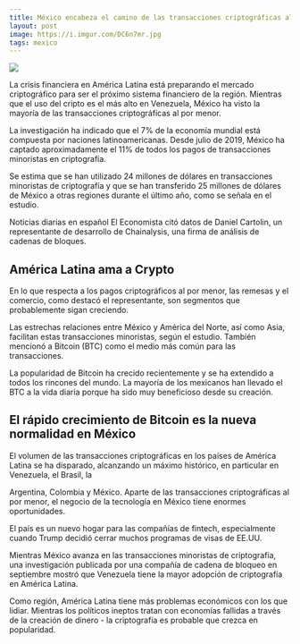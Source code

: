 ```yaml
---
title: México encabeza el camino de las transacciones criptográficas al por menor en América Latina
layout: post
image: https://i.imgur.com/DC6n7mr.jpg
tags: mexico
---
```


![](https://i.imgur.com/DC6n7mr.jpg)

La crisis financiera en América Latina está preparando el mercado criptográfico para ser el próximo sistema financiero de la región. Mientras que el uso del cripto es el más alto en Venezuela, México ha visto la mayoría de las transacciones criptográficas al por menor.

La investigación ha indicado que el 7% de la economía mundial está compuesta por naciones latinoamericanas. Desde julio de 2019, México ha captado aproximadamente el 11% de todos los pagos de transacciones minoristas en criptografía.

Se estima que se han utilizado 24 millones de dólares en transacciones minoristas de criptografía y que se han transferido 25 millones de dólares de México a otras regiones durante el último año, como se señala en el estudio.

Noticias diarias en español El Economista citó datos de Daniel Cartolin, un representante de desarrollo de Chainalysis, una firma de análisis de cadenas de bloques.

## América Latina ama a Crypto

En lo que respecta a los pagos criptográficos al por menor, las remesas y el comercio, como destacó el representante, son segmentos que probablemente sigan creciendo.

Las estrechas relaciones entre México y América del Norte, así como Asia, facilitan estas transacciones minoristas, según el estudio. También mencionó a Bitcoin (BTC) como el medio más común para las transacciones.

La popularidad de Bitcoin ha crecido recientemente y se ha extendido a todos los rincones del mundo. La mayoría de los mexicanos han llevado el BTC a la vida diaria porque ha sido muy beneficioso desde su creación.

## El rápido crecimiento de Bitcoin es la nueva normalidad en México

El volumen de las transacciones criptográficas en los países de América Latina se ha disparado, alcanzando un máximo histórico, en particular en Venezuela, el Brasil, la 

Argentina, Colombia y México. Aparte de las transacciones criptográficas al por menor, el negocio de la tecnología en México tiene enormes oportunidades.

El país es un nuevo hogar para las compañías de fintech, especialmente cuando Trump decidió cerrar muchos programas de visas de EE.UU.

Mientras México avanza en las transacciones minoristas de criptografía, una investigación publicada por una compañía de cadena de bloqueo en septiembre mostró que Venezuela tiene la mayor adopción de criptografía en América Latina.

Como región, América Latina tiene más problemas económicos con los que lidiar. Mientras los políticos ineptos tratan con economías fallidas a través de la creación de dinero - la criptografía es probable que crezca en popularidad.

